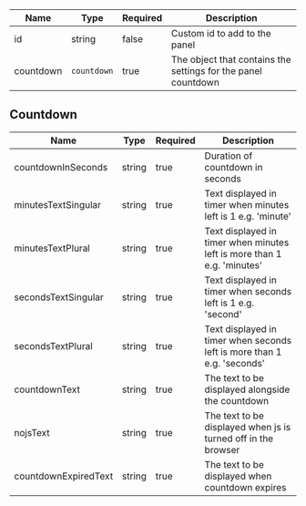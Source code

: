 | Name      | Type        | Required | Description                                                   |
| --------- | ----------- | -------- | ------------------------------------------------------------- |
| id        | string      | false    | Custom id to add to the panel                                 |
| countdown | `countdown` | true     | The object that contains the settings for the panel countdown |

## Countdown

| Name                 | Type   | Required | Description                                                             |
| -------------------- | ------ | -------- | ----------------------------------------------------------------------- |
| countdownInSeconds   | string | true     | Duration of countdown in seconds                                        |
| minutesTextSingular  | string | true     | Text displayed in timer when minutes left is 1 e.g. 'minute'            |
| minutesTextPlural    | string | true     | Text displayed in timer when minutes left is more than 1 e.g. 'minutes' |
| secondsTextSingular  | string | true     | Text displayed in timer when seconds left is 1 e.g. 'second'            |
| secondsTextPlural    | string | true     | Text displayed in timer when seconds left is more than 1 e.g. 'seconds' |
| countdownText        | string | true     | The text to be displayed alongside the countdown                        |
| nojsText             | string | true     | The text to be displayed when js is turned off in the browser           |
| countdownExpiredText | string | true     | The text to be displayed when countdown expires                         |
